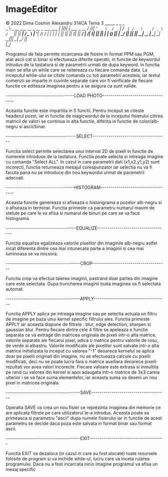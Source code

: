 # ImageEditor
© 2022 Dima Cosmin Alexandru 314CA
Tema 3
    _____                                              _  _  _                
    \_   \ _ __ ___    __ _   __ _   ___      ___   __| |(_)| |_   ___   _ __ 
     / /\/| '_ ` _ \  / _` | / _` | / _ \    / _ \ / _` || || __| / _ \ | '__|
  /\/ /_  | | | | | || (_| || (_| ||  __/   |  __/| (_| || || |_ | (_) || | 
  \____/  |_| |_| |_| \__,_| \__, | \___|    \___| \__,_||_| \__| \___/ |_|   
                             |___/                                           

 Programul de fata permite incarcarea de fisiere in format PPM sau PGM,
atat ascii cat si binar si efectueaza diferite operatii, in functie de
keywordul introdus de la tastatura si de parametrii urmati de dupa keyword.
 In functia main se afla un while care se reitereaza cu fiecare comanda data.
La inceputul while-ului se citste comanda cu toti parametrii acesteia, iar
textul comenzii se imparte in cuvinte separate care vor fi verificate de
fiecare functie ce editeaza imaginea pentru a se asigura ca sunt valide.

----------------------------------LOAD PHOTO----------------------------------

 Aceasta functie este impartita in 5 functii. Pentru inceput se citeste
headerul pozei, iar in functie de magicwordul de la inceputul fisierului
citirea matricii de valori se continua in alta functie, diferita in functie
de color/alb-negru si ascii/binar.

-----------------------------------SELECT-------------------------------------

 Functia select permite selectarea unui interval 2D de pixeli in functie de
numerele introduse de la tastatura. Functia poate selecta si intreaga imagine
cu comanda "Select ALL". In cazul in care parametrii dati (x1,x2,y1,y2) sunt
incorecti, functia returneaza mesajul corespunzator iar selectia nu va fi
facuta pana nu se introduce din nou keywordul urmat de parametrii adecvati.
 
----------------------------------HISTOGRAM-----------------------------------
 
 Aceasta functie genereaza si afiseaza o historigrama a pozelor alb-negru si
o afiseaza in terminal. Functia primeste ca parametru numarul maxim de
stelute pe care le va afisa si numarul de binuri pe care se va face
histograma
  
-----------------------------------EQUALIZE-----------------------------------
 
 Functia equalize egalizeaza valorile pixelilor din imaginile alb-negru astfel
incat diferenta dintre cea mai intunecata parte a imaginii si cea mai
luminoasa se va micsora.

-------------------------------------CROP-------------------------------------

 Functia crop va efectua taierea imaginii, pastrand doar partea din imagine
care este selectata. Dupa truncherea imaginii toata imaginea va fi selectata
automat.

-------------------------------------APPLY------------------------------------

 Functia APPLY aplica pe intreaga imagine sau pe selectia actuala un filtru de
imagine pe baza unui kernel specific filtrului ales. Functia primeste APPLY
<NUME FILTRU> iar aceasta dispune de filtrele : blur, edge detection, sharpen
si gaussian blur. Pentru fiecare dintre cele 4 filtre se apeleaza o functie
separata ce va extrage din matricea originala de pixeli intr-o alta matrice,
valorile separate ale fiecarui pixel, adica o matrice pentru valorile de rosu,
de verde si albastru. Valorile modificate ale pixelilor sunt salvate intr-o
alta matrice initializata la inceput cu valorea "-1" deoarece kernelul se
aplica doar pe pixelii originali din imagine, nu se efectueaza calcule cu
pixelii modificati, deci nu se poate lucra fara o matrice auxiliara deoarece
pixelii rezultati vor avea valori incorecte. Fiecare valoare este extrasa si
inmultita pe rand cu valorea din kernel si apoi adaugata intr-o matrice de 3x3
careia ulterior i se va face suma elementelor, iar aceasta suma va deveni un
nou pixel in matricea originala.

-------------------------------------SAVE-------------------------------------

 Operatia SAVE va crea un nou fisier ce reprezinta imaginea din memorie ce are
aplicata filtrele pe care utilizatorul le-a introdus. Aceasta poate sa
primeasca si parametru "ascii" dupa numele fisierului iar in functie de acest
parametru se decide daca poza este salvata in format binar sau format ascii.

-------------------------------------EXIT-------------------------------------

 Functia EXIT va dezaloca (in cazul in care au fost alocate) toate resursele
folosite de program si va inchide while-ul, lucru care va inceta rularea
programului. Daca nu a fost incarcata nicio imagine programul va afisa un
mesaj specific
